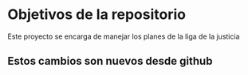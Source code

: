 # Objetivos de la repositorio

Este proyecto se encarga de manejar los planes de la liga de la justicia


## Estos cambios son nuevos desde github

